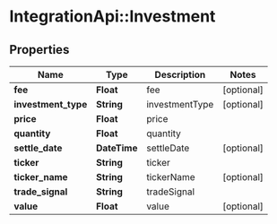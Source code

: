 # IntegrationApi::Investment

## Properties
Name | Type | Description | Notes
------------ | ------------- | ------------- | -------------
**fee** | **Float** | fee | [optional] 
**investment_type** | **String** | investmentType | [optional] 
**price** | **Float** | price | 
**quantity** | **Float** | quantity | 
**settle_date** | **DateTime** | settleDate | [optional] 
**ticker** | **String** | ticker | 
**ticker_name** | **String** | tickerName | [optional] 
**trade_signal** | **String** | tradeSignal | 
**value** | **Float** | value | [optional] 


